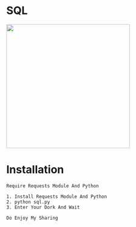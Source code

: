 # SQL
<img src="" height="325px">

<h1>Installation</h1>

```
Require Requests Module And Python
```

```
1. Install Requests Module And Python
2. python sql.py
3. Enter Your Dork And Wait
```
```
Do Enjoy My Sharing
```
